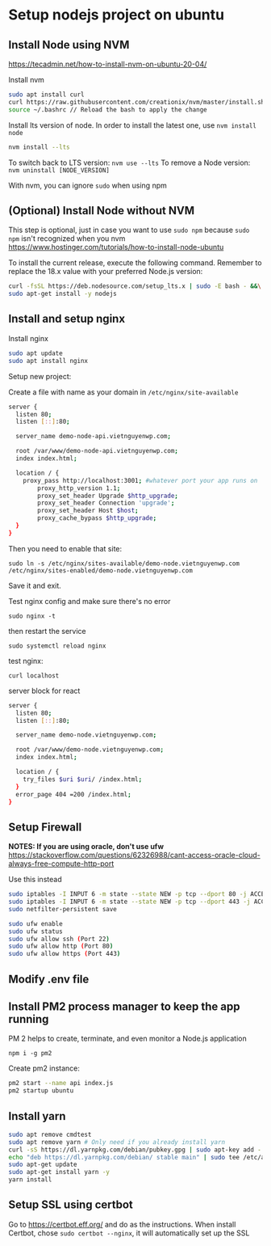 # Setup nodejs project on ubuntu

## Install Node using NVM

<https://tecadmin.net/how-to-install-nvm-on-ubuntu-20-04/>

Install nvm

```bash
sudo apt install curl 
curl https://raw.githubusercontent.com/creationix/nvm/master/install.sh | bash 
source ~/.bashrc // Reload the bash to apply the change
```

Install lts version of node. In order to install the latest one, use `nvm install node`

```bash
nvm install --lts 
```

To switch back to LTS version: `nvm use --lts`
To remove a Node version: `nvm uninstall [NODE_VERSION]`

With nvm, you can ignore `sudo` when using npm

## (Optional) Install Node without NVM

This step is optional, just in case you want to use `sudo npm` because `sudo npm` isn't recognized when you nvm
<https://www.hostinger.com/tutorials/how-to-install-node-ubuntu>

To install the current release, execute the following command. Remember to replace the 18.x value with your preferred Node.js version:

```bash
curl -fsSL https://deb.nodesource.com/setup_lts.x | sudo -E bash - &&\
sudo apt-get install -y nodejs
```

## Install and setup nginx

Install nginx

```bash
sudo apt update
sudo apt install nginx
```

Setup new project:

Create a file with name as your domain in `/etc/nginx/site-available`

```bash
server {
  listen 80;
  listen [::]:80;

  server_name demo-node-api.vietnguyenwp.com;

  root /var/www/demo-node-api.vietnguyenwp.com;
  index index.html;

  location / {
    proxy_pass http://localhost:3001; #whatever port your app runs on
        proxy_http_version 1.1;
        proxy_set_header Upgrade $http_upgrade;
        proxy_set_header Connection 'upgrade';
        proxy_set_header Host $host;
        proxy_cache_bypass $http_upgrade;
  }
}
```

Then you need to enable that site:

`sudo ln -s /etc/nginx/sites-available/demo-node.vietnguyenwp.com /etc/nginx/sites-enabled/demo-node.vietnguyenwp.com`

Save it and exit.

Test nginx config and make sure there's no error

`sudo nginx -t`

then restart the service

`sudo systemctl reload nginx`

test nginx:

`curl localhost`

server block for react

```bash
server {
  listen 80;
  listen [::]:80;

  server_name demo-node.vietnguyenwp.com;

  root /var/www/demo-node.vietnguyenwp.com;
  index index.html;

  location / {
    try_files $uri $uri/ /index.html;
  }
  error_page 404 =200 /index.html;
}
```

## Setup Firewall

**NOTES: If you are using oracle, don't use ufw** <https://stackoverflow.com/questions/62326988/cant-access-oracle-cloud-always-free-compute-http-port>

Use this instead
```bash
sudo iptables -I INPUT 6 -m state --state NEW -p tcp --dport 80 -j ACCEPT
sudo iptables -I INPUT 6 -m state --state NEW -p tcp --dport 443 -j ACCEPT
sudo netfilter-persistent save
```

```bash
sudo ufw enable
sudo ufw status
sudo ufw allow ssh (Port 22)
sudo ufw allow http (Port 80)
sudo ufw allow https (Port 443)
```

## Modify .env file

## Install PM2 process manager to keep the app running

PM 2 helps to create, terminate, and even monitor a Node.js application

`npm i -g pm2`

Create pm2 instance:

```bash
pm2 start --name api index.js
pm2 startup ubuntu 
```

## Install yarn

```bash
sudo apt remove cmdtest
sudo apt remove yarn # Only need if you already install yarn
curl -sS https://dl.yarnpkg.com/debian/pubkey.gpg | sudo apt-key add -
echo "deb https://dl.yarnpkg.com/debian/ stable main" | sudo tee /etc/apt/sources.list.d/yarn.list
sudo apt-get update
sudo apt-get install yarn -y
yarn install
```

## Setup SSL using certbot

Go to https://certbot.eff.org/ and do as the instructions. When install Certbot, chose `sudo certbot --nginx`, it will automatically set up the SSL